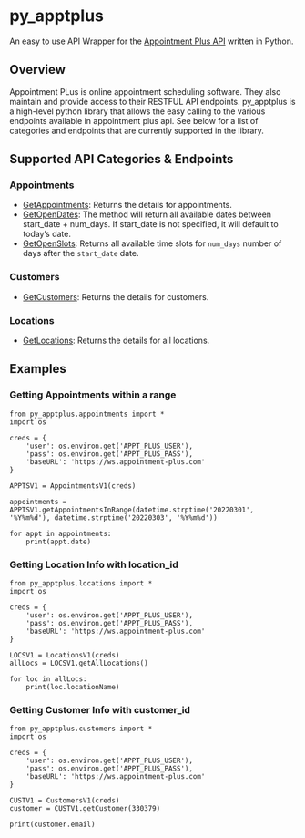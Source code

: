 # py_apptplus
An easy to use API Wrapper for the [Appointment Plus API](https://daysmartappointments.stoplight.io/docs/appointment-plus-api) written in Python. 

## Overview
 Appointment PLus is online appointment scheduling software. They also maintain and provide access to their RESTFUL API endpoints. py_apptplus is a high-level python library that allows the easy calling to the various endpoints available in appointment plus api. See below for a list of categories and endpoints that are currently supported in the library.


## Supported API Categories & Endpoints

### Appointments
* [GetAppointments](https://daysmartappointments.stoplight.io/docs/appointment-plus-api/b3A6MzA3OTI1ODE-get-appointments): Returns the details for appointments.
* [GetOpenDates](https://daysmartappointments.stoplight.io/docs/appointment-plus-api/b3A6MzA3OTI1ODY-get-open-dates): The method will return all available dates between start_date + num_days. If start_date is not specified, it will default to today’s date.
* [GetOpenSlots](https://daysmartappointments.stoplight.io/docs/appointment-plus-api/b3A6MzA3OTI1ODU-get-open-slots): Returns all available time slots for `num_days` number of days after the `start_date` date.

### Customers
* [GetCustomers](https://daysmartappointments.stoplight.io/docs/appointment-plus-api/b3A6MzA3OTI1OTQ-get-customers): Returns the details for customers.


### Locations
* [GetLocations](https://daysmartappointments.stoplight.io/docs/appointment-plus-api/b3A6MzA3OTI2MDI-get-locations): Returns the details for all locations.

## Examples
### Getting Appointments within a range
```
from py_apptplus.appointments import *
import os

creds = {
    'user': os.environ.get('APPT_PLUS_USER'),
    'pass': os.environ.get('APPT_PLUS_PASS'),
    'baseURL': 'https://ws.appointment-plus.com'
}

APPTSV1 = AppointmentsV1(creds)

appointments = APPTSV1.getAppointmentsInRange(datetime.strptime('20220301', '%Y%m%d'), datetime.strptime('20220303', '%Y%m%d'))

for appt in appointments:
    print(appt.date)
```
### Getting Location Info with location_id
```
from py_apptplus.locations import *
import os

creds = {
    'user': os.environ.get('APPT_PLUS_USER'),
    'pass': os.environ.get('APPT_PLUS_PASS'),
    'baseURL': 'https://ws.appointment-plus.com'
}

LOCSV1 = LocationsV1(creds)
allLocs = LOCSV1.getAllLocations()

for loc in allLocs:
    print(loc.locationName)
```

### Getting Customer Info with customer_id
```
from py_apptplus.customers import *
import os

creds = {
    'user': os.environ.get('APPT_PLUS_USER'),
    'pass': os.environ.get('APPT_PLUS_PASS'),
    'baseURL': 'https://ws.appointment-plus.com'
}

CUSTV1 = CustomersV1(creds)
customer = CUSTV1.getCustomer(330379)

print(customer.email)
```
